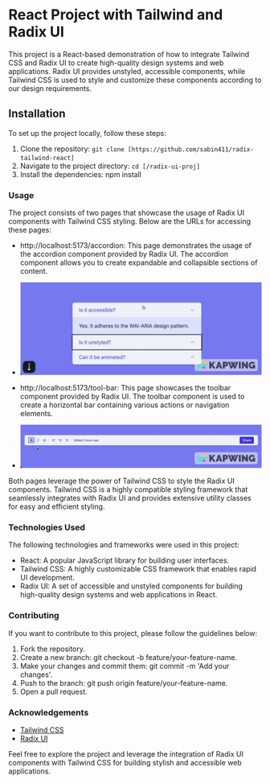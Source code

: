 # React Project with Tailwind and Radix UI

This project is a React-based demonstration of how to integrate Tailwind CSS and Radix UI to create high-quality design systems and web applications. Radix UI provides unstyled, accessible components, while Tailwind CSS is used to style and customize these components according to our design requirements.

## Installation

To set up the project locally, follow these steps:

1. Clone the repository: `git clone [https://github.com/sabin411/radix-tailwind-react]`
2. Navigate to the project directory: `cd [/radix-ui-proj]`
3. Install the dependencies: npm install

### Usage

The project consists of two pages that showcase the usage of Radix UI components with Tailwind CSS styling. Below are the URLs for accessing these pages:

- http://localhost:5173/accordion: This page demonstrates the usage of the accordion component provided by Radix UI. The accordion component allows you to create expandable and collapsible sections of content.
- ![Accordion Demo](./src/assets/accordion.gif)

- http://localhost:5173/tool-bar: This page showcases the toolbar component provided by Radix UI. The toolbar component is used to create a horizontal bar containing various actions or navigation elements.
- ![Accordion Demo](./src/assets/toolbar.gif)

Both pages leverage the power of Tailwind CSS to style the Radix UI components. Tailwind CSS is a highly compatible styling framework that seamlessly integrates with Radix UI and provides extensive utility classes for easy and efficient styling.

### Technologies Used

The following technologies and frameworks were used in this project:

- React: A popular JavaScript library for building user interfaces.
- Tailwind CSS: A highly customizable CSS framework that enables rapid UI development.
- Radix UI: A set of accessible and unstyled components for building high-quality design systems and web applications in React.

### Contributing

If you want to contribute to this project, please follow the guidelines below:

1. Fork the repository.
2. Create a new branch: git checkout -b feature/your-feature-name.
3. Make your changes and commit them: git commit -m 'Add your changes'.
4. Push to the branch: git push origin feature/your-feature-name.
5. Open a pull request.

### Acknowledgements

- [Tailwind CSS](https://tailwindcss.com/)
- [Radix UI](https://www.radix-ui.com/)

Feel free to explore the project and leverage the integration of Radix UI components with Tailwind CSS for building stylish and accessible web applications.
